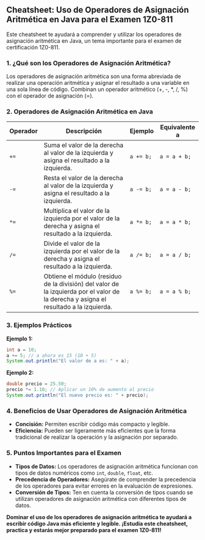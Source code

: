 ## Cheatsheet: Uso de Operadores de Asignación Aritmética en Java para el Examen 1Z0-811

Este cheatsheet te ayudará a comprender y utilizar los operadores de asignación aritmética en Java, un tema importante para el examen de certificación 1Z0-811.

### 1. ¿Qué son los Operadores de Asignación Aritmética?

Los operadores de asignación aritmética son una forma abreviada de realizar una operación aritmética y asignar el resultado a una variable en una sola línea de código. Combinan un operador aritmético (+, -, \*, /, %) con el operador de asignación (=).

### 2. Operadores de Asignación Aritmética en Java

| Operador | Descripción                                                                                                                           | Ejemplo   | Equivalente a |
| -------- | ------------------------------------------------------------------------------------------------------------------------------------- | --------- | ------------- |
| `+=`     | Suma el valor de la derecha al valor de la izquierda y asigna el resultado a la izquierda.                                            | `a += b;` | `a = a + b;`  |
| `-=`     | Resta el valor de la derecha al valor de la izquierda y asigna el resultado a la izquierda.                                           | `a -= b;` | `a = a - b;`  |
| `*=`     | Multiplica el valor de la izquierda por el valor de la derecha y asigna el resultado a la izquierda.                                  | `a *= b;` | `a = a * b;`  |
| `/=`     | Divide el valor de la izquierda por el valor de la derecha y asigna el resultado a la izquierda.                                      | `a /= b;` | `a = a / b;`  |
| `%=`     | Obtiene el módulo (residuo de la división) del valor de la izquierda por el valor de la derecha y asigna el resultado a la izquierda. | `a %= b;` | `a = a % b;`  |

### 3. Ejemplos Prácticos

**Ejemplo 1:**

```java
int a = 10;
a += 5; // a ahora es 15 (10 + 5)
System.out.println("El valor de a es: " + a);
```

**Ejemplo 2:**

```java
double precio = 25.50;
precio *= 1.10; // Aplicar un 10% de aumento al precio
System.out.println("El nuevo precio es: " + precio);
```

### 4. Beneficios de Usar Operadores de Asignación Aritmética

- **Concisión:** Permiten escribir código más compacto y legible.
- **Eficiencia:** Pueden ser ligeramente más eficientes que la forma tradicional de realizar la operación y la asignación por separado.

### 5. Puntos Importantes para el Examen

- **Tipos de Datos:** Los operadores de asignación aritmética funcionan con tipos de datos numéricos como `int`, `double`, `float`, etc.
- **Precedencia de Operadores:** Asegúrate de comprender la precedencia de los operadores para evitar errores en la evaluación de expresiones.
- **Conversión de Tipos:** Ten en cuenta la conversión de tipos cuando se utilizan operadores de asignación aritmética con diferentes tipos de datos.

**Dominar el uso de los operadores de asignación aritmética te ayudará a escribir código Java más eficiente y legible. ¡Estudia este cheatsheet, practica y estarás mejor preparado para el examen 1Z0-811!**
